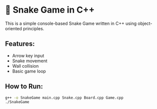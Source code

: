 
# 🐍 Snake Game in C++

This is a simple console-based Snake Game written in C++ using object-oriented principles.

## Features:
- Arrow key input
- Snake movement
- Wall collision
- Basic game loop

## How to Run:
```bash
g++ -o SnakeGame main.cpp Snake.cpp Board.cpp Game.cpp
./SnakeGame
